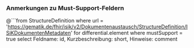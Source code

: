 ### Anmerkungen zu Must-Support-Feldern

@```from
	StructureDefinition
where 
    url = 'https://gematik.de/fhir/isik/v2/Dokumentenaustausch/StructureDefinition/ISiKDokumentenMetadaten' 
for differential.element
where mustSupport = true
select
	Feldname: id, Kurzbeschreibung: short, Hinweise: comment
```